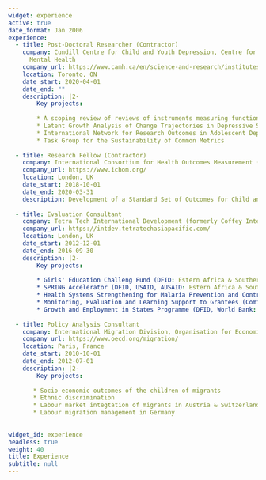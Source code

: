 ```yaml
---
widget: experience
active: true
date_format: Jan 2006
experience:
  - title: Post-Doctoral Researcher (Contractor)
    company: Cundill Centre for Child and Youth Depression, Centre for Addiction and
      Mental Health
    company_url: https://www.camh.ca/en/science-and-research/institutes-and-centres/cundill-centre-for-child-and-youth-depression
    location: Toronto, ON
    date_start: 2020-04-01
    date_end: ""
    description: |2-
        Key projects:
        
        * A scoping review of reviews of instruments measuring functioning and HRQOL
        * Latent Growth Analysis of Change Trajectories in Depressive Symptoms and Functional Impairment Following Psychotherapy for Depression
        * International Network for Research Outcomes in Adolescent Depression Studies Ininitative (IN-ROADS; co-investigator)
        * Task Group for the Sustainability of Common Metrics
        
  - title: Research Fellow (Contractor)
    company: International Consortium for Health Outcomes Measurement (ICHOM)
    company_url: https://www.ichom.org/
    location: London, UK
    date_start: 2018-10-01
    date_end: 2020-03-31
    description: Development of a Standard Set of Outcomes for Child and Youth Anxiety and Depression
    
  - title: Evaluation Consultant
    company: Tetra Tech International Development (formerly Coffey International)
    company_url: https://intdev.tetratechasiapacific.com/
    location: London, UK
    date_start: 2012-12-01
    date_end: 2016-09-30
    description: |2-
        Key projects:
        
        * Girls' Education Challeng Fund (DFID: Estern Africa & Southern Asia)
        * SPRING Accelerator (DFID, USAID, AUSAID: Estern Africa & Southern Asia)
        * Health Systems Strengthening for Malaria Prevention and Control (Comic Relief & GSK: Africa)
        * Monitoring, Evaluation and Learning Support to Grantees (Comic Relief: Africa) 
        * Growth and Employment in States Programme (DFID, World Bank: Nigeria)
        
  - title: Policy Analysis Consultant
    company: International Migration Division, Organisation for Economic Co-operation and Development (OECD)
    company_url: https://www.oecd.org/migration/
    location: Paris, France
    date_start: 2010-10-01
    date_end: 2012-07-01
    description: |2-
        Key projects:
      
       * Socio-economic outcomes of the children of migrants
       * Ethnic discrimination
       * Labour market integtation of migrants in Austria & Switzerland
       * Labour migration management in Germany
       
       
widget_id: experience
headless: true
weight: 40
title: Experience
subtitle: null
---
```

